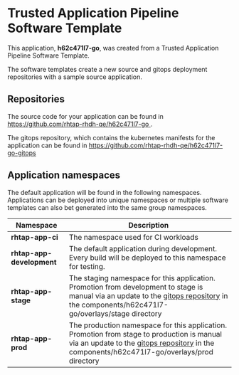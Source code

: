 # Trusted Application Pipeline Software Template

This application, **h62c471l7-go**, was created from a Trusted Application Pipeline Software Template.

The software templates create a new source and gitops deployment repositories with a sample source application. 

## Repositories

The source code for your application can be found in [https://github.com/rhtap-rhdh-qe/h62c471l7-go ](https://github.com/rhtap-rhdh-qe/h62c471l7-go ).
 
The gitops repository, which contains the kubernetes manifests for the application can be found in 
[https://github.com/rhtap-rhdh-qe/h62c471l7-go-gitops ](https://github.com/rhtap-rhdh-qe/h62c471l7-go-gitops ) 

## Application namespaces 

The default application will be found in the following namespaces. Applications can be deployed into unique namespaces or multiple software templates can also bet generated into the same group namespaces.  

|  Namespace   |  Description   |  
| -------- | -------- |
| **rhtap-app-ci** | The namespace used for CI workloads |
| **rhtap-app-development** | The default application during development. Every build will be deployed to this namespace for testing. |
| **rhtap-app-stage** | The staging namespace for this application. Promotion from development to stage is manual via an update to the [gitops repository](https://github.com/rhtap-rhdh-qe/h62c471l7-go-gitops ) in the components/h62c471l7-go/overlays/stage directory |
| **rhtap-app-prod** | The production namespace for this application. Promotion from stage to production is manual via an update to the [gitops repository](https://github.com/rhtap-rhdh-qe/h62c471l7-go-gitops ) in the components/h62c471l7-go/overlays/prod directory |